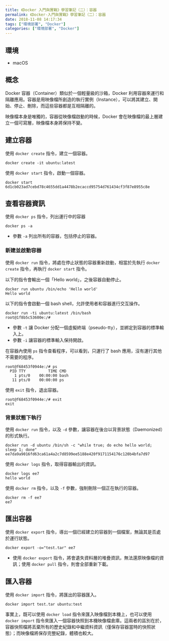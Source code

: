 ```yaml
---
title: 《Docker 入門與實戰》學習筆記（二）：容器
permalink: 《Docker-入門與實戰》學習筆記（二）：容器
date: 2018-11-08 14:17:34
tags: ["環境部署", "Docker"]
categories: ["環境部署", "Docker"]
---
```


## 環境

- macOS

## 概念

Docker 容器（Container）類似於一個輕量級的沙箱，Docker 利用容器來運行和隔離應用。容器是用映像檔所創造的執行實例（Instance），可以將其建立、開始、停止、刪除，而這些容器都是互相隔離的。

映像檔本身是唯獨的，容器從映像檔啟動的時候，Docker 會在映像檔的最上層建立一個可寫層，映像檔本身將保持不變。

## 建立容器

使用 `docker create` 指令，建立一個容器。

```CMD
docker create -it ubuntu:latest
```

使用 `docker start` 指令，啟動一個容器。

```CMD
docker start 6d1cb023ad7cebd78c4655dd1a4478b2ecaccd95754d761434cf3f87e8955c8e
```

## 查看容器資訊

使用 `docker ps` 指令，列出運行中的容器

```CMD
docker ps -a
```

- 參數 `-a` 列出所有的容器，包括停止的容器。

### 新建並啟動容器

使用 `docker run` 指令，將處在停止狀態的容器重新啟動，相當於先執行 `docker create` 指令，再執行 `docker start` 指令。

以下的指令會輸出一個「Hello world」，之後容器自動停止。

```CMD
docker run ubuntu /bin/echo 'Hello world'
Hello world
```

以下的指令會啟動一個 bash shell，允許使用者和容器進行交互操作。

```CMD
docker run -ti ubuntu:latest /bin/bash
root@1f8b5c53600e:/#
```

- 參數 `-t` 讓 Docker 分配一個虛擬終端（pseudo-tty），並綁定到容器的標準輸入上。
- 參數 `-i` 讓容器的標準輸入保持開啟。

在容器內使用 `ps` 指令查看程序，可以看到，只運行了 bash 應用，沒有運行其他不需要的程序。

```CMD
root@f68453f0944e:/# ps
  PID TTY          TIME CMD
    1 pts/0    00:00:00 bash
   11 pts/0    00:00:00 ps
```

使用 `exit` 指令，退出容器。

```CMD
root@f68453f0944e:/# exit
exit
```

### 背景狀態下執行

使用 `docker run` 指令，以及 `-d` 參數，讓容器在後台以背景狀態（Daemonized）的形式執行。

```CMD
docker run -d ubuntu /bin/sh -c "while true; do echo hello world; sleep 1; done"
ee7da9a9016fd63ca61a4a2c7d8599ee5188e420f9171154176c120b4bfa7d97
```

使用 `docker logs` 指令，取得容器輸出的資訊。

```CMD
docker logs ee7
hello world
```

使用 `docker rm` 指令，以及 `-f` 參數，強制刪除一個正在執行的容器。

```CMD
docker rm -f ee7
ee7
```

## 匯出容器

使用 `docker export` 指令，導出一個已經建立的容器到一個檔案，無論其是否處於運行狀態。

```CMD
docker export -o="test.tar" ee7
```

- 使用 `docker export` 指令，將會遺失資料層的堆疊資訊，無法還原映像檔的資訊；使用 `docker pull` 指令，則會全部重新下載。

## 匯入容器

使用 `docker import` 指令，將匯出的容器匯入。

```CMD
docker import test.tar ubuntu:test
```

事實上，既可以使用 `docker load` 指令來匯入映像檔到本機上，也可以使用 `docker import` 指令來匯入一個容器快照到本機映像檔倉庫。這兩者的區別在於，容器快照檔將丟棄所有的歷史紀錄和中繼資料資訊（僅保存容器當時的快照狀態）；而映像檔將保存完整紀錄，體積也較大。
